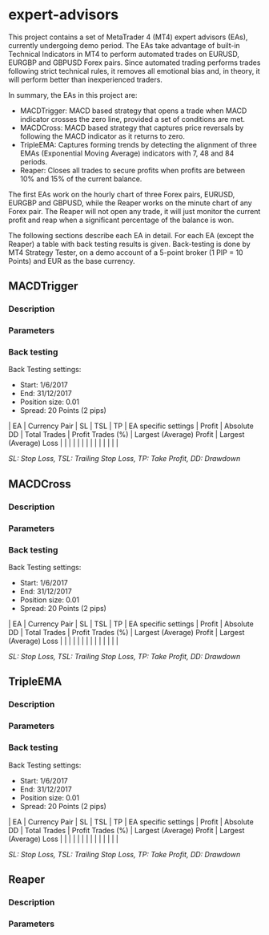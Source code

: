 # expert-advisors
This project contains a set of MetaTrader 4 (MT4) expert advisors (EAs), currently undergoing demo period.
The EAs take advantage of built-in Technical Indicators in MT4 to perform automated trades on EURUSD, EURGBP and GBPUSD Forex pairs.
Since automated trading performs trades following strict technical rules, it removes all emotional bias and, in theory, it will perform better than inexperienced traders.

In summary, the EAs in this project are:
* MACDTrigger: MACD based strategy that opens a trade when MACD indicator crosses the zero line, provided a set of conditions are met.
* MACDCross: MACD based strategy that captures price reversals by following the MACD indicator as it returns to zero.
* TripleEMA: Captures forming trends by detecting the alignment of three EMAs (Exponential Moving Average) indicators with 7, 48 and 84 periods.
* Reaper: Closes all trades to secure profits when profits are between 10% and 15% of the current balance.

The first EAs work on the hourly chart of three Forex pairs, EURUSD, EURGBP and GBPUSD, while the Reaper works on the minute chart of any Forex pair. The Reaper will not open any trade, it will just monitor the current profit and reap when a significant percentage of the balance is won.

The following sections describe each EA in detail. For each EA (except the Reaper) a table with back testing results is given. Back-testing is done by MT4 Strategy Tester, on a demo account of a 5-point broker (1 PIP = 10 Points) and EUR as the base currency. 

## MACDTrigger

### Description

### Parameters

### Back testing

Back Testing settings:
* Start: 1/6/2017
* End: 31/12/2017
* Position size: 0.01
* Spread: 20 Points (2 pips)

| EA | Currency Pair | SL | TSL | TP | EA specific settings | Profit | Absolute DD | Total Trades | Profit Trades (%) | Largest (Average) Profit | Largest (Average) Loss |
| | | | | | | | | | | | |

*SL: Stop Loss, TSL: Trailing Stop Loss, TP: Take Profit, DD: Drawdown*

## MACDCross

### Description

### Parameters

### Back testing

Back Testing settings:
* Start: 1/6/2017
* End: 31/12/2017
* Position size: 0.01
* Spread: 20 Points (2 pips)

| EA | Currency Pair | SL | TSL | TP | EA specific settings | Profit | Absolute DD | Total Trades | Profit Trades (%) | Largest (Average) Profit | Largest (Average) Loss |
| | | | | | | | | | | | |

*SL: Stop Loss, TSL: Trailing Stop Loss, TP: Take Profit, DD: Drawdown*

## TripleEMA

### Description

### Parameters

### Back testing

Back Testing settings:
* Start: 1/6/2017
* End: 31/12/2017
* Position size: 0.01
* Spread: 20 Points (2 pips)

| EA | Currency Pair | SL | TSL | TP | EA specific settings | Profit | Absolute DD | Total Trades | Profit Trades (%) | Largest (Average) Profit | Largest (Average) Loss |
| | | | | | | | | | | | |

*SL: Stop Loss, TSL: Trailing Stop Loss, TP: Take Profit, DD: Drawdown*

## Reaper

### Description

### Parameters